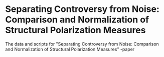 # Separating Controversy from Noise: Comparison and Normalization of Structural Polarization Measures
The data and scripts for "Separating Controversy from Noise: Comparison and Normalization of Structural Polarization Measures" -paper
